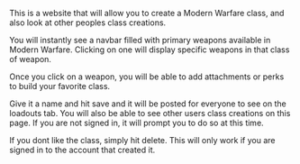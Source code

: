 This is a website that will allow you to create a Modern Warfare class, and also look at other peoples class creations. 

You will instantly see a navbar filled with primary weapons available in Modern Warfare. Clicking on one will display specific weapons in that class of weapon.

Once you click on a weapon, you will be able to add attachments or perks to build your favorite class.

Give it a name and hit save and it will be posted for everyone to see on the loadouts tab. You will also be able to see other users class creations on this page. If you are not signed in, it will prompt you to do so at this time.

If you dont like the class, simply hit delete. This will only work if you are signed in to the account that created it.
